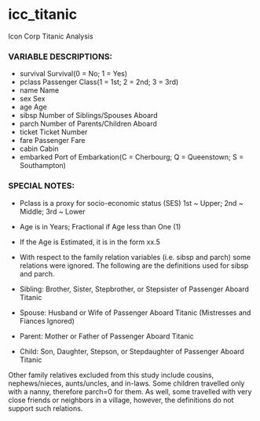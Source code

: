 # icc_titanic
Icon Corp Titanic Analysis

### VARIABLE DESCRIPTIONS:
* survival        Survival(0 = No; 1 = Yes)
* pclass          Passenger Class(1 = 1st; 2 = 2nd; 3 = 3rd)
* name            Name
* sex             Sex
* age             Age
* sibsp           Number of Siblings/Spouses Aboard
* parch           Number of Parents/Children Aboard
* ticket          Ticket Number
* fare            Passenger Fare
* cabin           Cabin
* embarked        Port of Embarkation(C = Cherbourg; Q = Queenstown; S = Southampton)

### SPECIAL NOTES:
* Pclass is a proxy for socio-economic status (SES)
 1st ~ Upper; 2nd ~ Middle; 3rd ~ Lower

* Age is in Years; Fractional if Age less than One (1)
* If the Age is Estimated, it is in the form xx.5

* With respect to the family relation variables (i.e. sibsp and parch)
some relations were ignored.  The following are the definitions used
for sibsp and parch.

 * Sibling:  Brother, Sister, Stepbrother, or Stepsister of Passenger Aboard Titanic
 * Spouse:   Husband or Wife of Passenger Aboard Titanic (Mistresses and Fiances Ignored)
 * Parent:   Mother or Father of Passenger Aboard Titanic
 * Child:    Son, Daughter, Stepson, or Stepdaughter of Passenger Aboard Titanic

Other family relatives excluded from this study include cousins,
nephews/nieces, aunts/uncles, and in-laws.  Some children travelled
only with a nanny, therefore parch=0 for them.  As well, some
travelled with very close friends or neighbors in a village, however,
the definitions do not support such relations.